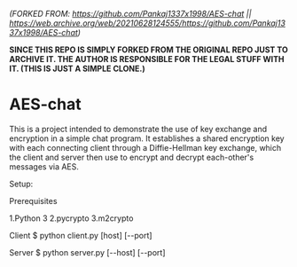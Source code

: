 _(FORKED FROM: https://github.com/Pankaj1337x1998/AES-chat || https://web.archive.org/web/20210628124555/https://github.com/Pankaj1337x1998/AES-chat)_

**SINCE THIS REPO IS SIMPLY FORKED FROM THE ORIGINAL REPO JUST TO ARCHIVE IT. THE AUTHOR IS RESPONSIBLE FOR THE LEGAL STUFF WITH IT. (THIS IS JUST A SIMPLE CLONE.)** 

# AES-chat
This is a project intended to demonstrate the use of key exchange and encryption in a simple chat program. It establishes a shared encryption key with each connecting client through a Diffie-Hellman key exchange, which the client and server then use to encrypt and decrypt each-other's messages via AES.

Setup:

Prerequisites

1.Python 3
2.pycrypto
3.m2crypto

Client
$ python client.py [host] [--port]

Server
$ python server.py [--host] [--port]
